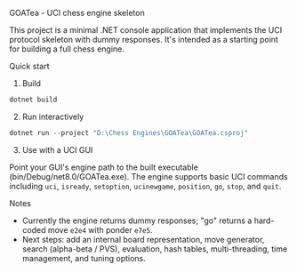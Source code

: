 GOATea - UCI chess engine skeleton

This project is a minimal .NET console application that implements the UCI protocol skeleton with dummy responses. It's intended as a starting point for building a full chess engine.

Quick start

1. Build

```powershell
dotnet build
```

2. Run interactively

```powershell
dotnet run --project "D:\Chess Engines\GOATea\GOATea.csproj"
```

3. Use with a UCI GUI

Point your GUI's engine path to the built executable (bin/Debug/net8.0/GOATea.exe). The engine supports basic UCI commands including `uci`, `isready`, `setoption`, `ucinewgame`, `position`, `go`, `stop`, and `quit`.

Notes

- Currently the engine returns dummy responses; "go" returns a hard-coded move `e2e4` with ponder `e7e5`.
- Next steps: add an internal board representation, move generator, search (alpha-beta / PVS), evaluation, hash tables, multi-threading, time management, and tuning options.
